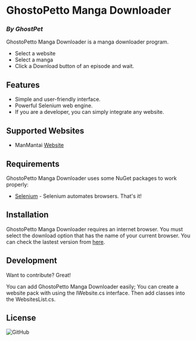 
# GhostoPetto Manga Downloader
### _By GhostPet_


GhostoPetto Manga Downloader is a manga downloader program.

- Select a website
- Select a manga
- Click a Download button of an episode and wait.

## Features

- Simple and user-friendly interface.
- Powerful Selenium web engine.
- If you are a developer, you can simply integrate any website.

## Supported Websites

- ManMantai [Website](https://www.manmantai.com/)

## Requirements

GhostoPetto Manga Downloader uses some NuGet packages to work properly:

- [Selenium](https://www.selenium.dev/) - Selenium automates browsers. That's it!


## Installation

GhostoPetto Manga Downloader requires an internet browser.
You must select the download option that has the name of your current browser.
You can check the lastest version from [here](https://github.com/GhostPet/MangaDownloader/releases).


## Development

Want to contribute? Great!

You can add GhostoPetto Manga Downloader easily;
You can create a website pack with using the IWebsite.cs interface. Then add classes into the WebsitesList.cs.


## License

![GitHub](https://img.shields.io/github/license/GhostPet/MangaDownloader)
